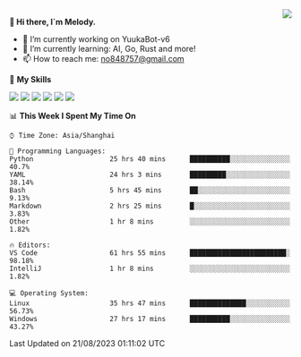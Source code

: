 <a href="#">
  <img align="right" src="https://github-readme-stats.vercel.app/api?username=melodyyuuka&count_private=true&show_icons=true" />
</a>

**👋 Hi there, I`m Melody.**

- 🔭 I’m currently working on YuukaBot-v6
- 🌱 I’m currently learning: AI, Go, Rust and more!
- 📫 How to reach me: no848757@gmail.com

🌟 **My Skills** 

![](https://img.shields.io/badge/-Python-3e74a2?style=flat-square&logo=Python&logoColor=fff)
![](https://img.shields.io/badge/-Java-007396?style=flat-square&logo=OpenJDK&logoColor=fff)
![](https://img.shields.io/badge/-Node.js-339933?style=flat-square&logo=Node.js&logoColor=fff)
![](https://img.shields.io/badge/-Git-f05032?style=flat-square&logo=git&logoColor=fff)
![](https://img.shields.io/badge/-PostgreSQL-4169e1?style=flat-square&logo=PostgreSQL&logoColor=fff)
![](https://img.shields.io/badge/-VSCode-007acc?style=flat-square&logo=Visual-Studio-Code&logoColor=fff)


<!--START_SECTION:waka-->
📊 **This Week I Spent My Time On** 

```text
⌚︎ Time Zone: Asia/Shanghai

💬 Programming Languages: 
Python                   25 hrs 40 mins      ██████████░░░░░░░░░░░░░░░   40.7% 
YAML                     24 hrs 3 mins       █████████░░░░░░░░░░░░░░░░   38.14% 
Bash                     5 hrs 45 mins       ██░░░░░░░░░░░░░░░░░░░░░░░   9.13% 
Markdown                 2 hrs 25 mins       █░░░░░░░░░░░░░░░░░░░░░░░░   3.83% 
Other                    1 hr 8 mins         ░░░░░░░░░░░░░░░░░░░░░░░░░   1.82%

🔥 Editors: 
VS Code                  61 hrs 55 mins      ████████████████████████░   98.18% 
IntelliJ                 1 hr 8 mins         ░░░░░░░░░░░░░░░░░░░░░░░░░   1.82%

💻 Operating System: 
Linux                    35 hrs 47 mins      ██████████████░░░░░░░░░░░   56.73% 
Windows                  27 hrs 17 mins      ██████████░░░░░░░░░░░░░░░   43.27%

```


 Last Updated on 21/08/2023 01:11:02 UTC
<!--END_SECTION:waka-->
